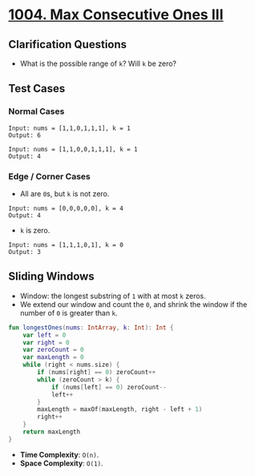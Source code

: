 # [1004. Max Consecutive Ones III](https://leetcode.com/problems/max-consecutive-ones-iii/)

## Clarification Questions
* What is the possible range of `k`? Will `k` be zero?
 
## Test Cases
### Normal Cases
```
Input: nums = [1,1,0,1,1,1], k = 1
Output: 6

Input: nums = [1,1,0,0,1,1,1], k = 1
Output: 4
```
### Edge / Corner Cases
* All are `0`s, but `k` is not zero.
```
Input: nums = [0,0,0,0,0], k = 4
Output: 4
```
* `k` is zero.
```
Input: nums = [1,1,1,0,1], k = 0
Output: 3
```

## Sliding Windows
* Window: the longest substring of `1` with at most `k` zeros.
* We extend our window and count the `0`, and shrink the window if the number of `0` is greater than `k`.

```kotlin
fun longestOnes(nums: IntArray, k: Int): Int {
    var left = 0
    var right = 0
    var zeroCount = 0
    var maxLength = 0
    while (right < nums.size) {
        if (nums[right] == 0) zeroCount++
        while (zeroCount > k) {
            if (nums[left] == 0) zeroCount--
            left++
        }
        maxLength = maxOf(maxLength, right - left + 1)
        right++
    }
    return maxLength
}
```

* **Time Complexity**: `O(n)`.
* **Space Complexity**: `O(1)`.